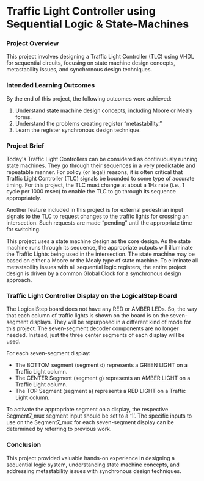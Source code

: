 # Traffic Light Controller using Sequential Logic & State-Machines

### Project Overview

This project involves designing a Traffic Light Controller (TLC) using VHDL for sequential circuits, focusing on state machine design concepts, metastability issues, and synchronous design techniques. 

### Intended Learning Outcomes
By the end of this project, the following outcomes were achieved:
1. Understand state machine design concepts, including Moore or Mealy forms.
2. Understand the problems creating register “metastability.”
3. Learn the register synchronous design technique.

### Project Brief

Today's Traffic Light Controllers can be considered as continuously running state machines. They go through their sequences in a very predictable and repeatable manner. For policy (or legal) reasons, it is often critical that Traffic Light Controller (TLC) signals be bounded to some type of accurate timing. For this project, the TLC must change at about a 1Hz rate (i.e., 1 cycle per 1000 msec) to enable the TLC to go through its sequence appropriately.

Another feature included in this project is for external pedestrian input signals to the TLC to request changes to the traffic lights for crossing an intersection. Such requests are made “pending” until the appropriate time for switching.

This project uses a state machine design as the core design. As the state machine runs through its sequence, the appropriate outputs will illuminate the Traffic Lights being used in the intersection. The state machine may be based on either a Moore or the Mealy type of state machine. To eliminate all metastability issues with all sequential logic registers, the entire project design is driven by a common Global Clock for a synchronous design approach.

### Traffic Light Controller Display on the LogicalStep Board

The LogicalStep board does not have any RED or AMBER LEDs. So, the way that each column of traffic lights is shown on the board is on the seven-segment displays. They will be repurposed in a different kind of mode for this project. The seven-segment decoder components are no longer needed. Instead, just the three center segments of each display will be used.

For each seven-segment display:
- The BOTTOM segment (segment d) represents a GREEN LIGHT on a Traffic Light column.
- The CENTER Segment (segment g) represents an AMBER LIGHT on a Traffic Light column.
- The TOP Segment (segment a) represents a RED LIGHT on a Traffic Light column.

To activate the appropriate segment on a display, the respective Segment7_mux segment input should be set to a ‘1’. The specific inputs to use on the Segment7_mux for each seven-segment display can be determined by referring to previous work.

### Conclusion

This project provided valuable hands-on experience in designing a sequential logic system, understanding state machine concepts, and addressing metastability issues with synchronous design techniques.
